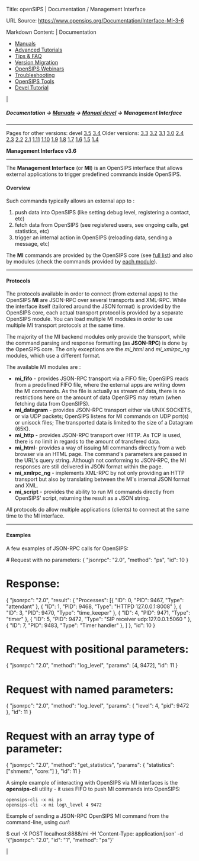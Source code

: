 Title: openSIPS | Documentation / Management Interface

URL Source: https://www.opensips.org/Documentation/Interface-MI-3-6

Markdown Content:
| Documentation

*   [Manuals](https://www.opensips.org/Documentation/Manuals "Manuals")
*   [Advanced Tutorials](https://www.opensips.org/Documentation/Tutorials "Tutorials")
*   [Tips & FAQ](https://www.opensips.org/Documentation/TipsFAQ "TipsFAQ")
*   [Version Migration](https://www.opensips.org/Documentation/Migration "Migration")
*   [OpenSIPS Webinars](https://www.opensips.org/Documentation/Webinars "Webinars")
*   [Troubleshooting](https://www.opensips.org/Documentation/Troubleshooting "Troubleshooting")
*   [OpenSIPS Tools](https://www.opensips.org/Documentation/Tools "Tools")
*   [Devel Tutorial](https://www.opensips.org/Documentation/Development-Tutorials "Development-Tutorials")

 | 

##### Documentation -\> [Manuals](https://www.opensips.org/Documentation/Manuals "Manuals") -\> [Manual devel](https://www.opensips.org/Documentation/Manual-3-6 "OpenSIPS Manual - 3.6") -\> Management Interface

* * *

Pages for other versions: devel [3.5](https://www.opensips.org/Documentation/Interface-MI-3-5 "Management Interface - 3.5") [3.4](https://www.opensips.org/Documentation/Interface-MI-3-4 "Management Interface - 3.4") Older versions: [3.3](https://www.opensips.org/Documentation/Interface-MI-3-3 "Management Interface - 3.3") [3.2](https://www.opensips.org/Documentation/Interface-MI-3-2 "Management Interface - 3.2") [3.1](https://www.opensips.org/Documentation/Interface-MI-3-1 "Management Interface - 3.1") [3.0](https://www.opensips.org/Documentation/Interface-MI-3-0 "Management Interface - 3.0") [2.4](https://www.opensips.org/Documentation/Interface-MI-2-4 "Management Interface - devel") [2.3](https://www.opensips.org/Documentation/Interface-MI-2-3 "Management Interface - devel") [2.2](https://www.opensips.org/Documentation/Interface-MI-2-2 "Management Interface - 2.2") [2.1](https://www.opensips.org/Documentation/Interface-MI-2-1 "Management Interface - devel") [1.11](https://www.opensips.org/Documentation/Interface-MI-1-11 "Management Interface - 1.11") [1.10](https://www.opensips.org/Documentation/Interface-MI-1-10 "Management Interface - ver 1.10") [1.9](https://www.opensips.org/Documentation/Interface-MI-1-9 "Management Interface - ver 1.9") [1.8](https://www.opensips.org/Documentation/Interface-MI-1-8 "Management Interface - ver 1.8") [1.7](https://www.opensips.org/Documentation/Interface-MI-1-7 "Management Interface - ver 1.7") [1.6](https://www.opensips.org/Documentation/Interface-MI-1-6 "Management Interface - ver 1.6") [1.5](https://www.opensips.org/Documentation/Interface-MI-1-5 "Management Interface - ver 1.5") [1.4](https://www.opensips.org/Documentation/Interface-MI-1-4 "Management Interface - ver 1.4")

**Management Interface v3.6**

* * *

The **Management Interface** (or **MI**) is an OpenSIPS interface that allows external applications to trigger predefined commands inside OpenSIPS.

#### Overview

Such commands typically allows an external app to :

1.  push data into OpenSIPS (like setting debug level, registering a contact, etc)
2.  fetch data from OpenSIPS (see registered users, see ongoing calls, get statistics, etc)
3.  trigger an internal action in OpenSIPS (reloading data, sending a message, etc)

The **MI** commands are provided by the OpenSIPS core (see [full list](https://www.opensips.org/Documentation/Interface-CoreMI-3-6 "Core MI Functions - 3.6")) and also by modules (check the commands provided by [each module](https://www.opensips.org/Documentation/Modules-3-6 "Modules - 3.6")).

* * *

#### Protocols

The protocols available in order to connect (from external apps) to the OpenSIPS **MI** are JSON-RPC over several transports and XML-RPC. While the interface itself (tailored around the JSON format) is provided by the OpenSIPS core, each actual transport protocol is provided by a separate OpenSIPS module. You can load multiple MI modules in order to use multiple MI transport protocols at the same time.

The majority of the MI backend modules only provide the transport, while the command parsing and response formatting (as **JSON-RPC**) is done by the OpenSIPS core. The only exceptions are the _mi\_html_ and _mi\_xmlrpc\_ng_ modules, which use a different format.

The available MI modules are :

*   **mi\_fifo** - provides JSON-RPC transport via a FIFO file; OpenSIPS reads from a predefined FIFO file, where the external apps are writing down the MI commands. As the file is actually as stream of data, there is no restrictions here on the amount of data OpenSIPS may return (when fetching data from OpenSIPS).
*   **mi\_datagram** - provides JSON-RPC transport either via UNIX SOCKETS, or via UDP packets; OpenSIPS listens for MI commands on UDP port(s) or unisock files; The transported data is limited to the size of a Datagram (65K).
*   **mi\_http** - provides JSON-RPC transport over HTTP. As TCP is used, there is no limit in regards to the amount of transfered data.
*   **mi\_html**\- provides a way of issuing MI commands directly from a web browser via an HTML page. The command's parameters are passed in the URL's query string. Although not conforming to JSON-RPC, the MI responses are still delivered in JSON format within the page.
*   **mi\_xmlrpc\_ng** - implements XML-RPC by not only providing an HTTP transport but also by translating between the MI's internal JSON format and XML.
*   **mi\_script** - provides the ability to run MI commands directly from OpenSIPS' script, returning the result as a JSON string.

All protocols do allow multiple applications (clients) to connect at the same time to the MI interface.

* * *

#### Examples

A few examples of JSON-RPC calls for OpenSIPS:

\# Request with no parameters:
{
  "jsonrpc": "2.0",
  "method": "ps",
  "id": 10
}

# Response:
{
  "jsonrpc":  "2.0",
  "result": {
    "Processes":  \[{
        "ID": 0,
        "PID":  9467,
        "Type": "attendant"
      }, {
        "ID": 1,
        "PID":  9468,
        "Type": "HTTPD 127.0.0.1:8008"
      }, {
        "ID": 3,
        "PID":  9470,
        "Type": "time\_keeper"
      }, {
        "ID": 4,
        "PID":  9471,
        "Type": "timer"
      }, {
        "ID": 5,
        "PID":  9472,
        "Type": "SIP receiver udp:127.0.0.1:5060 "
      }, {
        "ID": 7,
        "PID":  9483,
        "Type": "Timer handler"
      }, \]
  },
  "id": 10
}

# Request with positional parameters:
{
  "jsonrpc": "2.0",
  "method": "log\_level",
  "params": \[4, 9472\],
  "id": 11
}

# Request with named parameters:
{
  "jsonrpc": "2.0",
  "method": "log\_level",
  "params": {
    "level": 4,
    "pid": 9472
  },
  "id": 11
}

# Request with an array type of parameter:
{
  "jsonrpc": "2.0",
  "method": "get\_statistics",
  "params": {
    "statistics": \["shmem:", "core:"\]
  },
  "id": 11
}

A simple example of interacting with OpenSIPS via MI interfaces is the **opensips-cli** utility - it uses FIFO to push MI commands into OpenSIPS:

    opensips-cli -x mi ps
    opensips-cli -x mi log\_level 4 9472

Example of sending a JSON-RPC OpenSIPS MI command from the command-line, using _curl_:

$ curl -X POST localhost:8888/mi -H 'Content-Type: application/json' -d '{"jsonrpc": "2.0", "id": "1", "method": "ps"}'




 |
